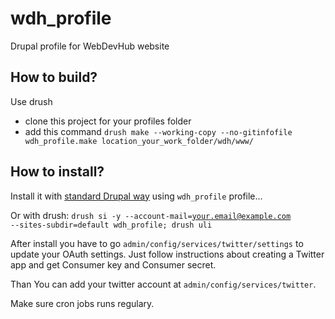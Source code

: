 wdh_profile
==================

Drupal profile for WebDevHub website

## How to build?
Use drush
* clone this project for your profiles folder
* add this command <code>drush make --working-copy --no-gitinfofile wdh_profile.make location_your_work_folder/wdh/www/</code>

## How to install?
Install it with [standard Drupal way](https://drupal.org/documentation/install) using <code>wdh_profile</code> profile…

Or with drush: <code>drush si -y --account-mail=<your.email@example.com> --sites-subdir=default wdh_profile; drush uli</code>

After install you have to go <code>admin/config/services/twitter/settings</code> to update your OAuth settings. Just follow instructions about creating a Twitter app and get Consumer key and Consumer secret.

Than You can add your twitter account at <code>admin/config/services/twitter</code>.

Make sure cron jobs runs regulary.

